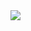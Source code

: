 <a href="https://github.com/devxb/gitanimals">
  <img src="https://render.gitanimals.org/farms/jaeryo2357"/>
</a>
